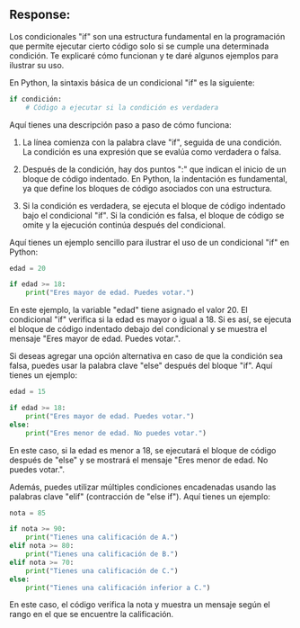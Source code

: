 ## Response:
Los condicionales "if" son una estructura fundamental en la programación que permite ejecutar cierto código solo si se cumple una determinada condición. Te explicaré cómo funcionan y te daré algunos ejemplos para ilustrar su uso.

En Python, la sintaxis básica de un condicional "if" es la siguiente:

```python
if condición:
    # Código a ejecutar si la condición es verdadera
```

Aquí tienes una descripción paso a paso de cómo funciona:

1. La línea comienza con la palabra clave "if", seguida de una condición. La condición es una expresión que se evalúa como verdadera o falsa.

2. Después de la condición, hay dos puntos ":" que indican el inicio de un bloque de código indentado. En Python, la indentación es fundamental, ya que define los bloques de código asociados con una estructura.

3. Si la condición es verdadera, se ejecuta el bloque de código indentado bajo el condicional "if". Si la condición es falsa, el bloque de código se omite y la ejecución continúa después del condicional.

Aquí tienes un ejemplo sencillo para ilustrar el uso de un condicional "if" en Python:

```python
edad = 20

if edad >= 18:
    print("Eres mayor de edad. Puedes votar.")
```

En este ejemplo, la variable "edad" tiene asignado el valor 20. El condicional "if" verifica si la edad es mayor o igual a 18. Si es así, se ejecuta el bloque de código indentado debajo del condicional y se muestra el mensaje "Eres mayor de edad. Puedes votar.".

Si deseas agregar una opción alternativa en caso de que la condición sea falsa, puedes usar la palabra clave "else" después del bloque "if". Aquí tienes un ejemplo:

```python
edad = 15

if edad >= 18:
    print("Eres mayor de edad. Puedes votar.")
else:
    print("Eres menor de edad. No puedes votar.")
```

En este caso, si la edad es menor a 18, se ejecutará el bloque de código después de "else" y se mostrará el mensaje "Eres menor de edad. No puedes votar.".

Además, puedes utilizar múltiples condiciones encadenadas usando las palabras clave "elif" (contracción de "else if"). Aquí tienes un ejemplo:

```python
nota = 85

if nota >= 90:
    print("Tienes una calificación de A.")
elif nota >= 80:
    print("Tienes una calificación de B.")
elif nota >= 70:
    print("Tienes una calificación de C.")
else:
    print("Tienes una calificación inferior a C.")
```

En este caso, el código verifica la nota y muestra un mensaje según el rango en el que se encuentre la calificación.
